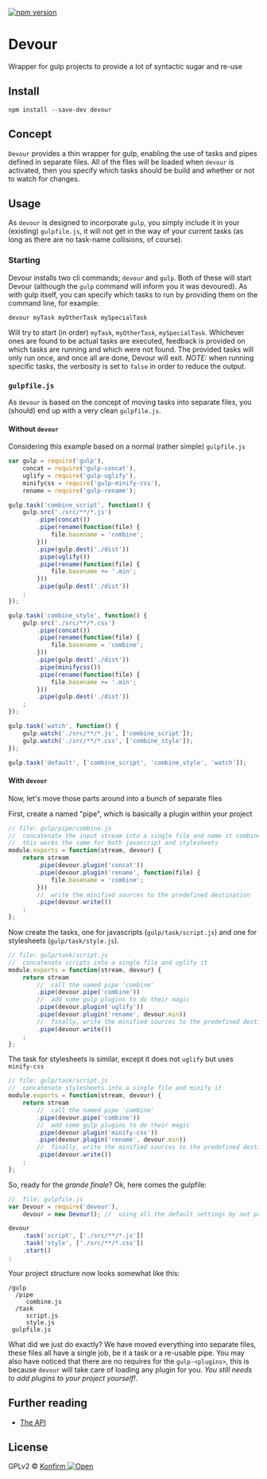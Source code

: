 [![npm version](https://badge.fury.io/js/devour.svg)](http://badge.fury.io/js/devour)

# Devour
Wrapper for gulp projects to provide a lot of syntactic sugar and re-use

## Install
```
npm install --save-dev devour
```

## Concept
`Devour` provides a thin wrapper for gulp, enabling the use of tasks and pipes defined in separate files.
All of the files will be loaded when `devour` is activated, then you specify which tasks should be build and whether or not to watch for changes.

## Usage
As `devour` is designed to incorporate `gulp`, you simply include it in your (existing) `gulpfile.js`, it will not get in the way of your current tasks (as long as there are no task-name collisions, of course).

### Starting
Devour installs two cli commands; `devour` and `gulp`. Both of these will start Devour (although the `gulp` command will inform you it was devoured).
As with gulp itself, you can specify which tasks to run by providing them on the command line, for example:
```
devour myTask myOtherTask mySpecialTask
```

Will try to start (in order) `myTask`, `myOtherTask`, `mySpecialTask`. Whichever ones are found to be actual tasks are executed, feedback is provided on which tasks are running and which were not found.
The provided tasks will only run once, and once all are done, Devour will exit.
_NOTE:_ when running specific tasks, the verbosity is set to `false` in order to reduce the output.

### `gulpfile.js`
As `devour` is based on the concept of moving tasks into separate files, you (should) end up with a very clean `gulpfile.js`.

#### Without `devour`
Considering this example based on a normal (rather simple) `gulpfile.js`
```js
var gulp = require('gulp'),
	concat = require('gulp-concat'),
	uglify = require('gulp-uglify'),
	minifycss = require('gulp-minify-css'),
	rename = require('gulp-rename');

gulp.task('combine_script', function() {
	gulp.src('./src/**/*.js')
		.pipe(concat())
		.pipe(rename(function(file) {
			file.basename = 'combine';
		}))
		.pipe(gulp.dest('./dist'))
		.pipe(uglify())
		.pipe(rename(function(file) {
			file.basename += '.min';
		}))
		.pipe(gulp.dest('./dist'))
	;
});

gulp.task('combine_style', function() {
	gulp.src('./src/**/*.css')
		.pipe(concat())
		.pipe(rename(function(file) {
			file.basename = 'combine';
		}))
		.pipe(gulp.dest('./dist'))
		.pipe(minifycss())
		.pipe(rename(function(file) {
			file.basename += '.min';
		}))
		.pipe(gulp.dest('./dist'))
	;
});

gulp.task('watch', function() {
	gulp.watch('./src/**/*.js', ['combine_script']);
	gulp.watch('./src/**/*.css', ['combine_style']);
});

gulp.task('default', ['combine_script', 'combine_style', 'watch']);
```

#### With `devour`
Now, let's move those parts around into a bunch of separate files

First, create a named "pipe", which is basically a plugin within your project
```js
// file: gulp/pipe/combine.js
//  concatenate the input stream into a single file and name it combine.<extension>
//  this works the same for both javascript and stylesheets
module.exports = function(stream, devour) {
	return stream
		.pipe(devour.plugin('concat'))
		.pipe(devour.plugin('rename', function(file) {
			file.basename = 'combine';
		}))
		//  write the minified sources to the predefined destination
		.pipe(devour.write())
	;
};
```

Now create the tasks, one for javascripts (`gulp/task/script.js`) and one for stylesheets (`gulp/task/style.js`).
```js
// file: gulp/task/script.js
//  concatenate scripts into a single file and uglify it
module.exports = function(stream, devour) {
	return stream
		//  call the named pipe 'combine'
		.pipe(devour.pipe('combine'))
		//  add some gulp plugins to do their magic
		.pipe(devour.plugin('uglify'))
		.pipe(devour.plugin('rename', devour.min))
		//  finally, write the minified sources to the predefined destination
		.pipe(devour.write())
	;
};
```

The task for stylesheets is similar, except it does not `uglify` but uses `minify-css`
```js
// file: gulp/task/script.js
//  concatenate stylesheets into a single file and minify it
module.exports = function(stream, devour) {
	return stream
		//  call the named pipe 'combine'
		.pipe(devour.pipe('combine'))
		//  add some gulp plugins to do their magic
		.pipe(devour.plugin('minify-css'))
		.pipe(devour.plugin('rename', devour.min))
		//  finally, write the minified sources to the predefined destination
		.pipe(devour.write())
	;
};
```

So, ready for the _grande finale_? Ok, here comes the gulpfile:
```js
//  file: gulpfile.js
var Devour = require('devour'),
	devour = new Devour(); //  using all the default settings by not providing any of our own

devour
	.task('script', ['./src/**/*.js'])
	.task('style', ['./src/**/*.css'])
	.start()
;
```

Your project structure now looks somewhat like this:
```
/gulp
  /pipe
     combine.js
  /task
     script.js
     style.js
 gulpfile.js
```

What did we just do exactly? We have moved everything into separate files, these files all have a single job, be it a task or a re-usable pipe.
You may also have noticed that there are no requires for the `gulp-<plugins>`, this is because `devour` will take care of loading any plugin for you. _You still needs to add plugins to your project yourself!_.

## Further reading
- [The API](documentation/api.md)
<!-- - [Getting Started](documentation/getting-started.md) -->


## License
GPLv2 © [Konfirm ![Open](https://kon.fm/open.svg)](//kon.fm/site)

